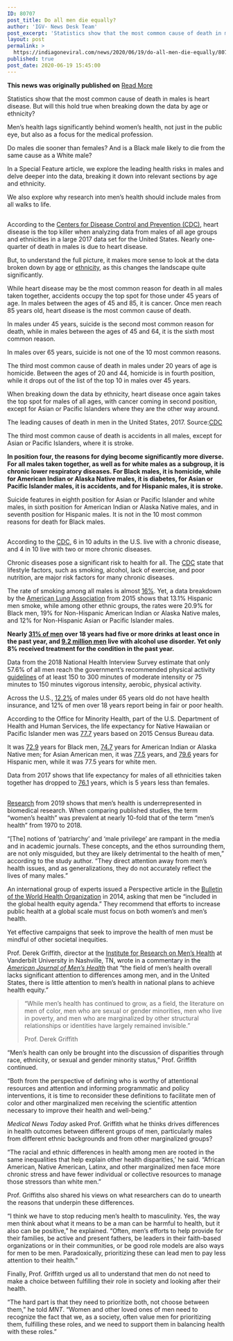 ```yaml
---
ID: 80707
post_title: Do all men die equally?
author: 'IGV- News Desk Team'
post_excerpt: 'Statistics show that the most common cause of death in males is heart disease. But will this hold true when breaking down the data by age or ethnicity? Men’s health lags significantly behind women’s health, not just in the public eye, but also as a focus for the medical profession.Do males die sooner than females?&hellip;'
layout: post
permalink: >
  https://indiagoneviral.com/news/2020/06/19/do-all-men-die-equally/80707/india-gone-viral/
published: true
post_date: 2020-06-19 15:45:00
---
```

<b>This news was originally published on</b> <a href="http://www.medicalnewstoday.com/articles/leading-causes-of-death-in-men" class="button purchase" rel="nofollow noopener noreferrer" target="_blank">Read More</a> <br/><div><article><div><p>Statistics show that the most common cause of death in males is heart disease. But will this hold true when breaking down the data by age or ethnicity? </p><p>Men’s health lags significantly behind women’s health, not just in the public eye, but also as a focus for the medical profession.</p><p>Do males die sooner than females? And is a Black male likely to die from the same cause as a White male?</p><p>In a Special Feature article, we explore the leading health risks in males and delve deeper into the data, breaking it down into relevant sections by age and ethnicity. </p><p>We also explore why research into men’s health should include males from all walks to life. </p></div><div><h2></h2><p>According to the <a href="https://www.cdc.gov/healthequity/lcod/index.htm" rel="noopener noreferrer" target="_blank">Centers for Disease Control and Prevention (CDC)</a>, heart disease is the top killer when analyzing data from males of all age groups and ethnicities in a large 2017 data set for the United States. Nearly one-quarter of death in males is due to heart disease. </p><p>But, to understand the full picture, it makes more sense to look at the data broken down by <a href="https://www.cdc.gov/healthequity/lcod/men/2017/all-races-origins/index.htm" rel="noopener noreferrer" target="_blank">age</a> or <a href="https://www.cdc.gov/healthequity/lcod/men/2017/byraceandhispanic/index.htm" rel="noopener noreferrer" target="_blank">ethnicity</a>, as this changes the landscape quite significantly.</p><p>While heart disease may be the most common reason for death in all males taken together, accidents occupy the top spot for those under 45 years of age. In males between the ages of 45 and 85, it is cancer. Once men reach 85 years old, heart disease is the most common cause of death.</p><p>In males under 45 years, suicide is the second most common reason for death, while in males between the ages of 45 and 64, it is the sixth most common reason. </p><p>In males over 65 years, suicide is not one of the 10 most common reasons. </p><p>The third most common cause of death in males under 20 years of age is homicide. Between the ages of 20 and 44, homicide is in fourth position, while it drops out of the list of the top 10 in males over 45 years.</p><p>When breaking down the data by ethnicity, heart disease once again takes the top spot for males of all ages, with cancer coming in second position, except for Asian or Pacific Islanders where they are the other way around.</p><p>The leading causes of death in men in the United States, 2017. Source:<em></em><a href="https://www.cdc.gov/healthequity/lcod/men/2017/byraceandhispanic/index.htm" rel="noopener noreferrer" target="_blank">CDC</a></p><p>The third most common cause of death is accidents in all males, except for Asian or Pacific Islanders, where it is stroke.</p><p><strong>In position four, the reasons for dying become significantly more diverse. For all males taken together, as well as for white males as a subgroup, it is chronic lower respiratory diseases. For Black males, it is homicide, while for American Indian or Alaska Native males, it is diabetes, for Asian or Pacific Islander males, it is accidents, and for Hispanic males, it is stroke. </strong></p><p>Suicide features in eighth position for Asian or Pacific Islander and white males, in sixth position for American Indian or Alaska Native males, and in seventh position for Hispanic males. It is not in the 10 most common reasons for death for Black males. </p></div><span></span><div><h2></h2><p>According to the <a href="https://www.cdc.gov/chronicdisease/about/index.htm" rel="noopener noreferrer" target="_blank">CDC</a>, 6 in 10 adults in the U.S. live with a chronic disease, and 4 in 10 live with two or more chronic diseases. </p><p>Chronic diseases pose a significant risk to health for all. The <a href="https://www.cdc.gov/chronicdisease/about/index.htm" rel="noopener noreferrer" target="_blank">CDC</a> state that lifestyle factors, such as smoking, alcohol, lack of exercise, and poor nutrition, are major risk factors for many chronic diseases.</p><p>The rate of smoking among all males is almost <a href="https://www.cdc.gov/nchs/fastats/mens-health.htm" rel="noopener noreferrer" target="_blank">16%</a>. Yet, a data breakdown by the <a href="https://www.lung.org/quit-smoking/smoking-facts/impact-of-tobacco-use/tobacco-use-racial-and-ethnic" rel="noopener noreferrer" target="_blank">American Lung Association</a> from 2015 shows that 13.1% Hispanic men smoke, while among other ethnic groups, the rates were 20.9% for Black men, 19% for Non-Hispanic American Indian or Alaska Native males, and 12% for Non-Hispanic Asian or Pacific Islander males. </p><p><strong>Nearly <a href="https://www.cdc.gov/nchs/fastats/mens-health.htm" rel="noopener noreferrer" target="_blank">31% of men</a> over 18 years had five or more drinks at least once in the past year, and <a href="https://www.niaaa.nih.gov/publications/brochures-and-fact-sheets/alcohol-facts-and-statistics#:~:text=Alcohol%20Use%20Disorder%20(AUD)%20in%20the%20United%20States:&text=This%20includes%209.2%20million%20men,in%20this%20age%20group3)." rel="noopener noreferrer" target="_blank">9.2 million men</a> live with alcohol use disorder. Yet only 8% received treatment for the condition in the past year.</strong></p><p>Data from the 2018 National Health Interview Survey estimate that only 57.6% of all men reach the government’s recommended physical activity <a href="https://www.hhs.gov/fitness/be-active/physical-activity-guidelines-for-americans/index.html" rel="noopener noreferrer" target="_blank">guidelines</a> of at least 150 to 300 minutes of moderate intensity or 75 minutes to 150 minutes vigorous intensity, aerobic, physical activity.</p><p>Across the U.S., <a href="https://www.cdc.gov/nchs/fastats/mens-health.htm" rel="noopener noreferrer" target="_blank">12.2%</a> of males under 65 years old do not have health insurance, and 12% of men over 18 years report being in fair or poor health.</p><p>According to the Office for Minority Health, part of the U.S. Department of Health and Human Services, the life expectancy for Native Hawaiian or Pacific Islander men was <a href="https://minorityhealth.hhs.gov/omh/browse.aspx?lvl=3&lvlid=65#:~:text=Health:%20According%20to%20Census%20Bureau,and%2077.7%20years%20for%20men." rel="noopener noreferrer" target="_blank">77.7</a> years based on 2015 Census Bureau data. </p><p>It was <a href="https://minorityhealth.hhs.gov/omh/browse.aspx?lvl=3&lvlid=61" rel="noopener noreferrer" target="_blank">72.9</a> years for Black men, <a href="https://minorityhealth.hhs.gov/omh/browse.aspx?lvl=3&lvlid=62" rel="noopener noreferrer" target="_blank">74.7</a> years for American Indian or Alaska Native men; for Asian American men, it was <a href="https://minorityhealth.hhs.gov/omh/browse.aspx?lvl=3&lvlid=63" rel="noopener noreferrer" target="_blank">77.5</a> years, and <a href="https://minorityhealth.hhs.gov/omh/browse.aspx?lvl=3&lvlid=64" rel="noopener noreferrer" target="_blank">79.6</a> years for Hispanic men, while it was 77.5 years for white men. </p><p>Data from 2017 shows that life expectancy for males of all ethnicities taken together has dropped to <a href="https://www.cdc.gov/nchs/data/nvsr/nvsr68/nvsr68_07-508.pdf" rel="noopener noreferrer" target="_blank">76.1</a> years, which is 5 years less than females.</p></div><span></span><div><h2></h2><p><a href="https://www.tandfonline.com/doi/full/10.1080/13685538.2019.1645109" rel="noopener noreferrer" target="_blank">Research</a> from 2019 shows that men’s health is underrepresented in biomedical research. When comparing published studies, the term “women’s health” was prevalent at nearly 10-fold that of the term “men’s health” from 1970 to 2018. </p><p>“[The] notions of ‘patriarchy’ and ‘male privilege’ are rampant in the media and in academic journals. These concepts, and the ethos surrounding them, are not only misguided, but they are likely detrimental to the health of men,” according to the study author. “They direct attention away from men’s health issues, and as generalizations, they do not accurately reflect the lives of many males.”</p><p>An international group of experts issued a Perspective article in the <a href="https://www.who.int/bulletin/volumes/92/8/13-132795/en/" rel="noopener noreferrer" target="_blank">Bulletin of the World Health Organization</a> in 2014, asking that men be “included in the global health equity agenda.” They recommend that efforts to increase public health at a global scale must focus on both women’s and men’s health. </p><p>Yet effective campaigns that seek to improve the health of men must be mindful of other societal inequities. </p><p>Prof. Derek Griffith, director at the <a href="https://www.vanderbilt.edu/crmh/whoweare.php" rel="noopener noreferrer" target="_blank">Institute for Research on Men’s Health</a> at Vanderbilt University in Nashville, TN, wrote in a commentary in the <a href="https://www.ncbi.nlm.nih.gov/pmc/articles/PMC6142151/" rel="noopener noreferrer" target="_blank"><em>American Journal of Men’s Health</em></a> that “the field of men’s health overall lacks significant attention to differences among men, and in the United States, there is little attention to men’s health in national plans to achieve health equity.”</p><blockquote><strong></strong><p>“While men’s health has continued to grow, as a field, the literature on men of color, men who are sexual or gender minorities, men who live in poverty, and men who are marginalized by other structural relationships or identities have largely remained invisible.” </p><p>Prof. Derek Griffith</p></blockquote><p>“Men’s health can only be brought into the discussion of disparities through race, ethnicity, or sexual and gender minority status,” Prof. Griffith continued. </p><p>“Both from the perspective of defining who is worthy of attentional resources and attention and informing programmatic and policy interventions, it is time to reconsider these definitions to facilitate men of color and other marginalized men receiving the scientific attention necessary to improve their health and well-being.” </p><p><em>Medical News Today</em> asked Prof. Griffith what he thinks drives differences in health outcomes between different groups of men, particularly males from different ethnic backgrounds and from other marginalized groups? </p><p>“The racial and ethnic differences in health among men are rooted in the same inequalities that help explain other health disparities,’ he said. “African American, Native American, Latinx, and other marginalized men face more chronic stress and have fewer individual or collective resources to manage those stressors than white men.”</p><p>Prof. Griffiths also shared his views on what researchers can do to unearth the reasons that underpin these differences.</p><p>“I think we have to stop reducing men’s health to masculinity. Yes, the way men think about what it means to be a man can be harmful to health, but it also can be positive,” he explained. “Often, men’s efforts to help provide for their families, be active and present fathers, be leaders in their faith-based organizations or in their communities, or be good role models are also ways for men to be men. Paradoxically, prioritizing these can lead men to pay less attention to their health.” </p><p>Finally, Prof. Griffith urged us all to understand that men do not need to make a choice between fulfilling their role in society and looking after their health. </p><p>“The hard part is that they need to prioritize both, not choose between them,” he told <em>MNT</em>. “Women and other loved ones of men need to recognize the fact that we, as a society, often value men for prioritizing them, fulfilling these roles, and we need to support them in balancing health with these roles.”</p></div><span></span></article></div>